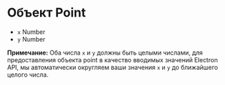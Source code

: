 # Объект Point

* `x` Number
* `y` Number

**Примечание:** Оба числа `x` и `y` должны быть целыми числами, для предоставления объекта point в качество вводимых значений Electron API, мы автоматически округляем ваши значения `x` и `y` до ближайшего целого числа.
